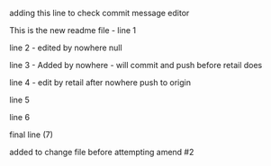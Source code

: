 adding this line to check commit message editor

This is the new readme file - line 1

line 2 - edited by nowhere null

line 3 - Added by nowhere - will commit and push before retail does

line 4 - edit by retail after nowhere push to origin

line 5

line 6


final line (7)

added to change file before attempting amend #2
